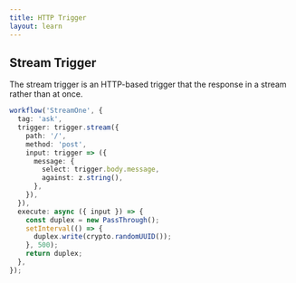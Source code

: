 ```yaml
---
title: HTTP Trigger
layout: learn
---
```


## Stream Trigger

The stream trigger is an HTTP-based trigger that the response in a stream rather than at once.

```ts
workflow('StreamOne', {
  tag: 'ask',
  trigger: trigger.stream({
    path: '/',
    method: 'post',
    input: trigger => ({
      message: {
        select: trigger.body.message,
        against: z.string(),
      },
    }),
  }),
  execute: async ({ input }) => {
    const duplex = new PassThrough();
    setInterval(() => {
      duplex.write(crypto.randomUUID());
    }, 500);
    return duplex;
  },
});
```
